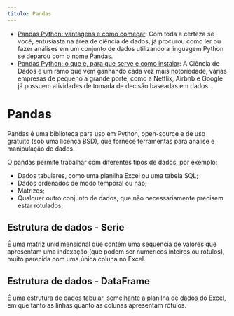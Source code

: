```yaml
---
titulo: Pandas
---
```

- [Pandas Python: vantagens e como começar](https://harve.com.br/blog/programacao-python-blog/pandas-python-vantagens-e-como-comecar/): Com toda a certeza se você, entusiasta na área de ciência de dados, já procurou como ler ou fazer análises em um conjunto de dados utilizando a linguagem Python se deparou com o nome Pandas.
- [Pandas Python: o que é, para que serve e como instalar](https://www.alura.com.br/artigos/pandas-o-que-e-para-que-serve-como-instalar): A Ciência de Dados é um ramo que vem ganhando cada vez mais notoriedade, várias empresas de pequeno a grande porte, como a Netflix, Airbnb e Google já possuem atividades de tomada de decisão baseadas em dados.

# Pandas

Pandas é uma biblioteca para uso em Python, open-source e de uso gratuito (sob uma licença BSD), que fornece ferramentas para análise e manipulação de dados.

O pandas permite trabalhar com diferentes tipos de dados, por exemplo:

- Dados tabulares, como uma planilha Excel ou uma tabela SQL;
- Dados ordenados de modo temporal ou não;
- Matrizes;
- Qualquer outro conjunto de dados, que não necessariamente precisem estar rotulados;

## Estrutura de dados - Serie

É uma matriz unidimensional que contém uma sequência de valores que apresentam uma indexação (que podem ser numéricos inteiros ou rótulos), muito parecida com uma única coluna no Excel.

## Estrutura de dados - DataFrame

É uma estrutura de dados tabular, semelhante a planilha de dados do Excel, em que tanto as linhas quanto as colunas apresentam rótulos.

